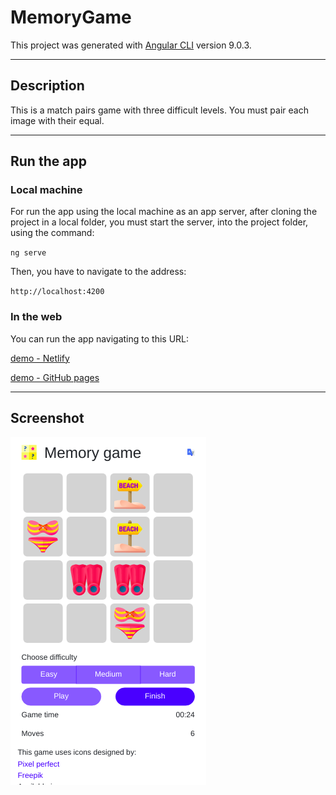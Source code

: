 # MemoryGame

This project was generated with [Angular CLI](https://github.com/angular/angular-cli) version 9.0.3.

---

## Description

This is a match pairs game with three difficult levels. You must pair each image with their equal.

---

## Run the app

### Local machine

For run the app using the local machine as an app server, after cloning the project in a local folder, you must start the server, into the project folder, using the command:

`ng serve`

Then, you have to navigate to the address:

`http://localhost:4200`


### In the web

You can run the app navigating to this URL:

[demo - Netlify](https://guitxo-angular-memory-game.netlify.app/)

[demo - GitHub pages](https://theguitxo.github.io/memory-game/)

---

## Screenshot

![Memory Game - Screenshot](./screenshot.png "Memory Game - Screenshot")




